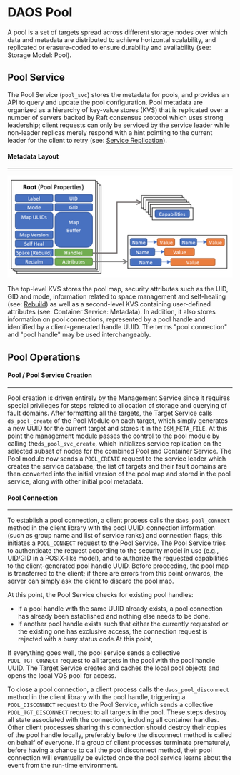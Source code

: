 # DAOS Pool

A pool is a set of targets spread across different storage nodes over which data and metadata are distributed to achieve horizontal scalability, and replicated or erasure-coded to ensure durability and availability (see: <a id="../doc/storage_model.md#4.1.2">Storage Model: Pool</a>).

<a href="9.1"></a>

## Pool Service

The Pool Service (`pool_svc`) stores the metadata for pools, and provides an API to query and update the pool configuration. Pool metadata are organized as a hierarchy of key-value stores (KVS) that is replicated over a number of servers backed by Raft consensus protocol which uses strong leadership; client requests can only be serviced by the service leader while non-leader replicas merely respond with a hint pointing to the current leader for the client to retry (see: <a href="../src/rdb/README.md">Service Replication</a>).

<a href="9.1.1"></a>

#### Metadata Layout

----

![Pool Service Layout](../../doc/graph/Fig_072.png "Pool Service Layout")

The top-level KVS stores the pool map, security attributes such as the UID, GID and mode, information related to space management and self-healing (see: <a href="../rebuild/README.md">Rebuild</a>) as well as a second-level KVS containing user-defined attributes (see: <a id="../container/README.md#8.1.1">Container Service: Metadata</a>). In addition, it also stores information on pool connections, represented by a pool handle and identified by a client-generated handle UUID. The terms "pool connection" and "pool handle" may be used interchangeably.

<a href="9.3"></a>

## Pool Operations

<a href="9.3.1"></a>

#### Pool / Pool Service Creation
----
Pool creation is driven entirely by the Management Service since it requires special privileges for steps related to allocation of storage and querying of fault domains. After formatting all the targets, the Target Service calls `ds_pool_create` of the Pool Module on each target, which simply generates a new UUID for the current target and stores it in the `DSM_META_FILE`. At this point the management module passes the control to the pool module by calling the`ds_pool_svc_create`, which initializes service replication on the selected subset of nodes for the combined Pool and Container Service. The Pool module now sends a `POOL_CREATE` request to the service leader which creates the service database; the list of targets and their fault domains are then converted into the initial version of the pool map and stored in the pool service, along with other initial pool metadata.

<a href="9.3.2"></a>

#### Pool Connection
----
To establish a pool connection, a client process calls the `daos_pool_connect` method in the client library with the pool UUID, connection information (such as group name and list of service ranks) and connection flags; this initiates a `POOL_CONNECT` request to the Pool Service. The Pool Service tries to authenticate the request according to the security model in use (e.g., UID/GID in a POSIX-like model), and to authorize the requested capabilities to the client-generated pool handle UUID.  Before proceeding, the pool map is transferred to the client; if there are errors from this point onwards, the server can simply ask the client to discard the pool map.

At this point, the Pool Service checks for existing pool handles:

- If a pool handle with the same UUID already exists, a pool connection has already been established and nothing else needs to be done.
- If another pool handle exists such that either the currently requested or the existing one has exclusive access, the connection request is rejected with a busy status code.At this point,

If everything goes well, the pool service sends a collective `POOL_TGT_CONNECT` request to all targets in the pool with the pool handle UUID. The Target Service creates and caches the local pool objects and opens the local VOS pool for access.

To close a pool connection, a client process calls the `daos_pool_disconnect` method in the client library with the pool handle, triggering a `POOL_DISCONNECT` request to the Pool Service, which sends a collective `POOL_TGT_DISCONNECT` request to all targets in the pool. These steps destroy all state associated with the connection, including all container handles. Other client processes sharing this connection should destroy their copies of the pool handle locally, preferably before the disconnect method is called on behalf of everyone. If a group of client processes terminate prematurely, before having a chance to call the pool disconnect method, their pool connection will eventually be evicted once the pool service learns about the event from the run-time environment.


